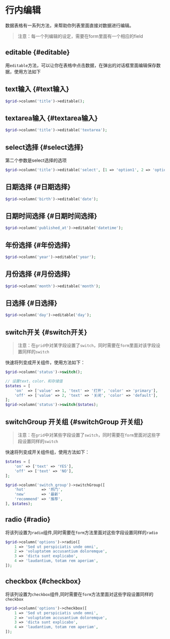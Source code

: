 # 行内编辑

数据表格有一系列方法，来帮助你列表里面直接对数据进行编辑。

> 注意：每一个列编辑的设定，需要在form里面有一个相应的field

## editable {#editable}

用`editable`方法，可以让你在表格中点击数据，在弹出的对话框里面编辑保存数据，使用方法如下

## text输入 {#text输入}

```php
$grid->column('title')->editable();
```

## textarea输入 {#textarea输入}

```php
$grid->column('title')->editable('textarea');
```

## select选择 {#select选择}

第二个参数是select选择的选项

```php
$grid->column('title')->editable('select', [1 => 'option1', 2 => 'option2', 3 => 'option3']);
```

## 日期选择 {#日期选择}

```php
$grid->column('birth')->editable('date');
```

## 日期时间选择 {#日期时间选择}

```php
$grid->column('published_at')->editable('datetime');
```

## 年份选择 {#年份选择}

```php
$grid->column('year')->editable('year');
```

## 月份选择 {#月份选择}

```php
$grid->column('month')->editable('month');
```

## 日选择 {#日选择}

```php
$grid->column('day')->editable('day');
```

## switch开关 {#switch开关}

> 注意：在`grid`中对某字段设置了`switch`，同时需要在`form`里面对该字段设置同样的`switch`

快速将列变成开关组件，使用方法如下：

```php
$grid->column('status')->switch();

// 设置text、color、和存储值
$states = [
    'on'  => ['value' => 1, 'text' => '打开', 'color' => 'primary'],
    'off' => ['value' => 2, 'text' => '关闭', 'color' => 'default'],
];
$grid->column('status')->switch($states);
```

## switchGroup 开关组 {#switchGroup 开关组}

> 注意：在`grid`中对某些字段设置了`switch`，同时需要在`form`里面对这些字段设置同样的`switch`

快速将列变成开关组件组，使用方法如下：

```php
$states = [
    'on' => ['text' => 'YES'],
    'off' => ['text' => 'NO'],
];

$grid->column('switch_group')->switchGroup([
    'hot'       => '热门',
    'new'       => '最新'
    'recommend' => '推荐',
], $states);
```

## radio {#radio}

将该列设置为`radio`组件,同时需要在`form`方法里面对这些字段设置同样的`radio`

```php
$grid->column('options')->radio([
    1 => 'Sed ut perspiciatis unde omni',
    2 => 'voluptatem accusantium doloremque',
    3 => 'dicta sunt explicabo',
    4 => 'laudantium, totam rem aperiam',
]);
```

## checkbox {#checkbox}

将该列设置为`checkbox`组件,同时需要在`form`方法里面对这些字段设置同样的`checkbox`

```php
$grid->column('options')->checkbox([
    1 => 'Sed ut perspiciatis unde omni',
    2 => 'voluptatem accusantium doloremque',
    3 => 'dicta sunt explicabo',
    4 => 'laudantium, totam rem aperiam',
]);
```